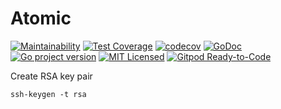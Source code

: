 # Atomic

[![Maintainability](https://api.codeclimate.com/v1/badges/93f610881b769f08b1cf/maintainability)](https://codeclimate.com/github/crgimenes/atomic/maintainability)
[![Test Coverage](https://api.codeclimate.com/v1/badges/93f610881b769f08b1cf/test_coverage)](https://codeclimate.com/github/crgimenes/atomic/test_coverage) 
[![codecov](https://codecov.io/gh/crgimenes/atomic/branch/master/graph/badge.svg)](https://codecov.io/gh/crgimenes/atomic)
[![GoDoc](https://godoc.org/github.com/crgimenes/atomic?status.png)](https://pkg.go.dev/github.com/crgimenes/atomic?tab=doc)
[![Go project version](https://badge.fury.io/go/github.com%2Fcrgimenes%2Fatomic.svg)](https://badge.fury.io/go/github.com%2Fcrgimenes%2Fatomic)
[![MIT Licensed](https://img.shields.io/badge/license-MIT-green.svg)](https://tldrlegal.com/license/mit-license)
[![Gitpod Ready-to-Code](https://img.shields.io/badge/Gitpod-Ready--to--Code-blue?logo=gitpod)](https://gitpod.io/#https://github.com/crgimenes/atomic) 


Create RSA key pair

```console
ssh-keygen -t rsa
```
